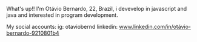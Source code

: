 What's up!! 
I'm Otávio Bernardo, 22, Brazil, i devevelop in javascript and java and interested in program development.

My social accounts: 
  ig: otaviobernd
  linkedin: www.linkedin.com/in/otávio-bernardo-9210801b4
